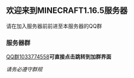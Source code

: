 ## 欢迎来到MINECRAFT1.16.5服务器
请在加入服务器前前进至本服务器的QQ群

### 服务器群
[QQ群1033774558](https://jq.qq.com/?_wv=1027&k=Ob8UOvUU)**可直接点击跳转到加群界面**

_请务必遵守群规_
